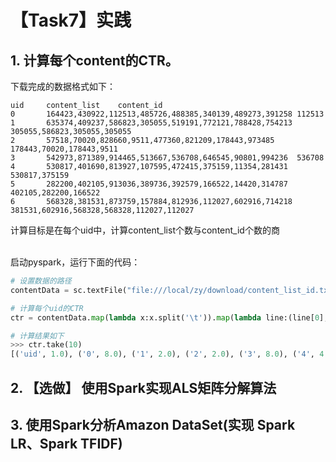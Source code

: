 # 【Task7】实践

## 1. 计算每个content的CTR。

下载完成的数据格式如下：
```
uid     content_list    content_id
0       164423,430922,112513,485726,488385,340139,489273,391258 112513
1       635374,409237,586823,305055,519191,772121,788428,754213 305055,586823,305055,305055
2       57518,70020,828660,9511,477360,821209,178443,973485     178443,70020,178443,9511
3       542973,871389,914465,513667,536708,646545,90801,994236  536708
4       530817,401690,813927,107595,472415,375159,11354,281431  530817,375159
5       282200,402105,913036,389736,392579,166522,14420,314787  402105,282200,166522
6       568328,381531,873759,157884,812936,112027,602916,714218 381531,602916,568328,568328,112027,112027
```
计算目标是在每个uid中，计算content_list个数与content_id个数的商<br><br>

启动pyspark，运行下面的代码：
```Python
# 设置数据的路径
contentData = sc.textFile("file:///local/zy/download/content_list_id.txt")

# 计算每个uid的CTR
ctr = contentData.map(lambda x:x.split('\t')).map(lambda line:(line[0], len(line[1].split(','))/len(line[2].split(','))))

# 计算结果如下
>>> ctr.take(10)
[('uid', 1.0), ('0', 8.0), ('1', 2.0), ('2', 2.0), ('3', 8.0), ('4', 4.0), ('5', 2.6666666666666665), ('6', 1.3333333333333333), ('7', 2.0), ('8', 2.0)]

```

## 2. 【选做】 使用Spark实现ALS矩阵分解算法


## 3. 使用Spark分析Amazon DataSet(实现 Spark LR、Spark TFIDF)














